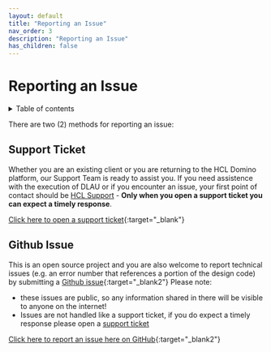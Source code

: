 ```yaml
---
layout: default
title: "Reporting an Issue"
nav_order: 3
description: "Reporting an Issue"
has_children: false
---
```


# Reporting an Issue

<details close markdown="block">
  <summary>
    Table of contents
  </summary>
  {: .text-delta }
1. TOC
{:toc}
</details>

There are two (2) methods for reporting an issue:

## Support Ticket

Whether you are an existing client or you are returning to the HCL Domino platform, our Support Team is ready to assist you.
If you need assistence with the execution of DLAU or if you encounter an issue, your first point of contact should be [HCL Support](https://support.hcltechsw.com/csm) - **Only when you open a support ticket you can expect a timely response**.

[Click here to open a support ticket](https://support.hcltechsw.com/csm/){:target="_blank"}

## Github Issue
This is an open source project and you are also welcome to report technical issues (e.g. an error number that references a portion of the design code) by submitting a [Github issue](https://github.com/HCL-TECH-SOFTWARE/domino-license-analysis-utility-DLAU/issues){:target="_blank2"}
Please note:
* these issues are public, so any information shared in there will be visible to anyone on the internet!
* Issues are not handled like a support ticket, if you do expect a timely response please open a [support ticket](https://support.hcltechsw.com/csm/)

[Click here to report an issue here on GitHub](https://github.com/HCL-TECH-SOFTWARE/domino-license-analysis-utility-DLAU/issues){:target="_blank2"}

 